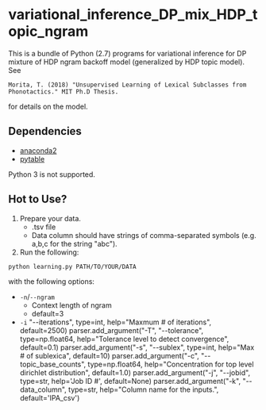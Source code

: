 # variational_inference_DP_mix_HDP_topic_ngram
This is a bundle of Python (2.7) programs for variational inference for DP mixture of HDP ngram backoff model (generalized by HDP topic model).
See

	Morita, T. (2018) "Unsupervised Learning of Lexical Subclasses from Phonotactics." MIT Ph.D Thesis.

for details on the model.

## Dependencies

- [anaconda2](https://www.anaconda.com/download/)
- [pytable](https://www.pytables.org/usersguide/installation.html)

Python 3 is not supported.

## Hot to Use?

1. Prepare your data.
	- .tsv file
	- Data column should have strings of comma-separated symbols (e.g. a,b,c for the string "abc").
2. Run the following:
```bash
python learning.py PATH/TO/YOUR/DATA
```
with the following options:

- `-n`/`--ngram`
	- Context length of ngram
	- default=3
- `-i` "--iterations", type=int, help="Maxmum # of iterations", default=2500)
	parser.add_argument("-T", "--tolerance", type=np.float64, help="Tolerance level to detect convergence", default=0.1)
	parser.add_argument("-s", "--sublex", type=int, help="Max # of sublexica", default=10)
	parser.add_argument("-c", "--topic_base_counts", type=np.float64, help="Concentration for top level dirichlet distribution", default=1.0)
	parser.add_argument("-j", "--jobid", type=str, help='Job ID #', default=None)
	parser.add_argument("-k", "--data_column", type=str, help="Column name for the inputs.", default='IPA_csv')